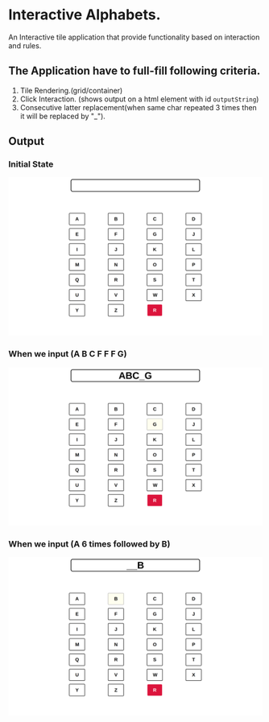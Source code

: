 # Interactive Alphabets.

An Interactive tile application that provide functionality based on interaction and rules.

## The Application have to full-fill following criteria.

1. Tile Rendering.(grid/container)
2. Click Interaction. (shows output on a html element with id `outputString`)
3. Consecutive latter replacement(when same char repeated 3 times then it will be replaced by "_").

## Output

### Initial State
![](./public/init.png)
### When we input (A B C F F F G)
![](./public/output1.png)
### When we input (A 6 times followed by B)
![](./public/output2.png)
